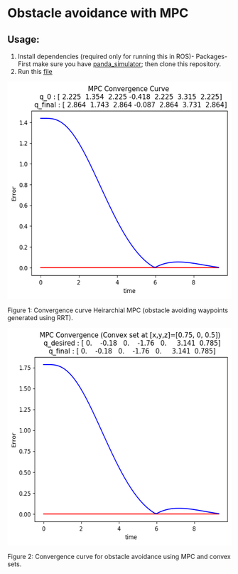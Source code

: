 # Obstacle avoidance with MPC

## Usage:
1) Install dependencies (required only for running this in ROS)-
Packages- First make sure you have [panda_simulator](https://github.com/justagist/panda_simulator/tree/noetic-devel); then clone this repository. 
2) Run this [file](/lib/convex_set/final_project.ipynb)

<!-- ![rrt_algo](imgs/rrt_algo.png) -->


<img src=imgs/convergence.png height="489" width="567" > <p></p>
Figure 1: Convergence curve Heirarchial MPC (obstacle avoiding waypoints generated using RRT).


<img src=imgs/convergence_convex_set.png height="489" width="567" > <p></p>
Figure 2: Convergence curve for obstacle avoidance using MPC and convex sets.